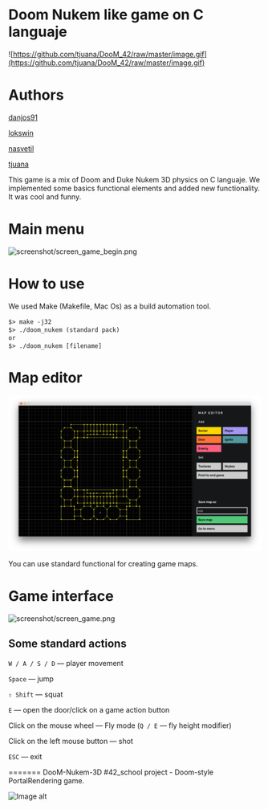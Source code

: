 
# Doom Nukem like game on C languaje

![https://github.com/tjuana/DooM_42/raw/master/image.gif](https://github.com/tjuana/DooM_42/raw/master/image.gif)

# Authors

[danjos91](https://github.com/danjos91)

[lokswin](https://github.com/lokswin)

[nasvetil](https://github.com/nasvetil)

[tjuana](https://github.com/tjuana)

This game is a mix of Doom and Duke Nukem 3D physics on C languaje. We implemented some basics functional elements and added new functionality. It was cool and funny.

# Main menu

![screenshot/screen_game_begin.png](screenshot/screen_game_begin.png)

# How to use

We used Make (Makefile, Mac Os) as a build automation tool.

    $> make -j32
    $> ./doom_nukem (standard pack)
    or
    $> ./doom_nukem [filename]

# Map editor

![screenshot/screen_map_editor.png](screenshot/screen_map_editor.png)

You can use standard functional for creating game maps.

# Game interface

![screenshot/screen_game.png](screenshot/screen_game.png)

## Some standard actions

`W / A / S / D` — player movement

`Space` — jump

`⇧ Shift` — squat

`E` — open the door/click on a game action button

Click on the mouse wheel — Fly mode (`Q / E` — fly height modifier)

Click on the left mouse button — shot

`ESC` — exit


=======
DooM-Nukem-3D
#42_school project - Doom-style PortalRendering game.

![Image alt](https://github.com/tjuana/DooM_42/raw/master/image.gif)

